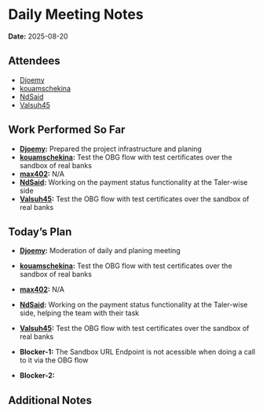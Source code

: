 # Daily Meeting Notes

**Date:** 2025-08-20

## Attendees
- [Djoemy](https://github.com/Djoemy)
- [kouamschekina](https://github.com/kouamschekina)
- [NdSaid](https://github.com/NdSaid)
- [Valsuh45](https://github.com/Valsuh45)

## Work Performed So Far
- **[Djoemy](https://github.com/Djoemy):** Prepared the project infrastructure and planing
- **[kouamschekina](https://github.com/kouamschekina):** Test the OBG flow with test certificates over the sandbox of real banks
- **[max402](https://github.com/max402):** N/A
- **[NdSaid](https://github.com/NdSaid):**  Working on the payment status functionality at the Taler-wise side
- **[Valsuh45](https://github.com/Valsuh45):** Test the OBG flow with test certificates over the sandbox of real banks

## Today’s Plan
- **[Djoemy](https://github.com/Djoemy):** Moderation of daily and planing meeting
- **[kouamschekina](https://github.com/kouamschekina):** Test the OBG flow with test certificates over the sandbox of real banks
- **[max402](https://github.com/max402):** N/A
- **[NdSaid](https://github.com/NdSaid):** Working on the payment status functionality at the Taler-wise side, helping the team with their task
- **[Valsuh45](https://github.com/Valsuh45):** Test the OBG flow with test certificates over the sandbox of real banks
- **Blocker-1:** The Sandbox URL Endpoint is not acessible when doing a call to it via the OBG flow 

- **Blocker-2:** 

## Additional Notes

